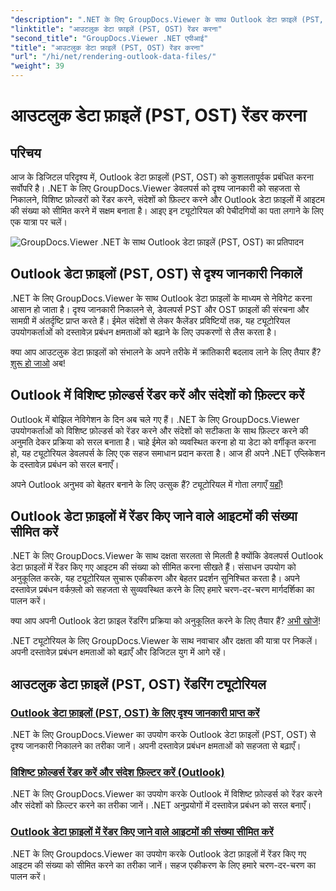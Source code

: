 ```yaml
---
"description": ".NET के लिए GroupDocs.Viewer के साथ Outlook डेटा फ़ाइलें (PST, OST) रेंडरिंग ट्यूटोरियल का अन्वेषण करें। आसानी से कुशल दस्तावेज़ प्रबंधन तकनीकों की खोज करें।"
"linktitle": "आउटलुक डेटा फ़ाइलें (PST, OST) रेंडर करना"
"second_title": "GroupDocs.Viewer .NET एपीआई"
"title": "आउटलुक डेटा फ़ाइलें (PST, OST) रेंडर करना"
"url": "/hi/net/rendering-outlook-data-files/"
"weight": 39
---
```


# आउटलुक डेटा फ़ाइलें (PST, OST) रेंडर करना

## परिचय

आज के डिजिटल परिदृश्य में, Outlook डेटा फ़ाइलों (PST, OST) को कुशलतापूर्वक प्रबंधित करना सर्वोपरि है। .NET के लिए GroupDocs.Viewer डेवलपर्स को दृश्य जानकारी को सहजता से निकालने, विशिष्ट फ़ोल्डरों को रेंडर करने, संदेशों को फ़िल्टर करने और Outlook डेटा फ़ाइलों में आइटम की संख्या को सीमित करने में सक्षम बनाता है। आइए इन ट्यूटोरियल की पेचीदगियों का पता लगाने के लिए एक यात्रा पर चलें।

![GroupDocs.Viewer .NET के साथ Outlook डेटा फ़ाइलें (PST, OST) का प्रतिपादन](/viewer/rendering-outlook-data-files/image.png)

## Outlook डेटा फ़ाइलों (PST, OST) से दृश्य जानकारी निकालें
.NET के लिए GroupDocs.Viewer के साथ Outlook डेटा फ़ाइलों के माध्यम से नेविगेट करना आसान हो जाता है। दृश्य जानकारी निकालने से, डेवलपर्स PST और OST फ़ाइलों की संरचना और सामग्री में अंतर्दृष्टि प्राप्त करते हैं। ईमेल संदेशों से लेकर कैलेंडर प्रविष्टियों तक, यह ट्यूटोरियल उपयोगकर्ताओं को दस्तावेज़ प्रबंधन क्षमताओं को बढ़ाने के लिए उपकरणों से लैस करता है। 

क्या आप आउटलुक डेटा फ़ाइलों को संभालने के अपने तरीके में क्रांतिकारी बदलाव लाने के लिए तैयार हैं? [शुरू हो जाओ](./get-view-info-outlook-data-file/) अब!

## Outlook में विशिष्ट फ़ोल्डर्स रेंडर करें और संदेशों को फ़िल्टर करें
Outlook में बोझिल नेविगेशन के दिन अब चले गए हैं। .NET के लिए GroupDocs.Viewer उपयोगकर्ताओं को विशिष्ट फ़ोल्डर्स को रेंडर करने और संदेशों को सटीकता के साथ फ़िल्टर करने की अनुमति देकर प्रक्रिया को सरल बनाता है। चाहे ईमेल को व्यवस्थित करना हो या डेटा को वर्गीकृत करना हो, यह ट्यूटोरियल डेवलपर्स के लिए एक सहज समाधान प्रदान करता है। आज ही अपने .NET एप्लिकेशन के दस्तावेज़ प्रबंधन को सरल बनाएँ।

अपने Outlook अनुभव को बेहतर बनाने के लिए उत्सुक हैं? ट्यूटोरियल में गोता लगाएँ [यहाँ](./render-specific-folders-and-filter-messages-outlook/)!

## Outlook डेटा फ़ाइलों में रेंडर किए जाने वाले आइटमों की संख्या सीमित करें
.NET के लिए GroupDocs.Viewer के साथ दक्षता सरलता से मिलती है क्योंकि डेवलपर्स Outlook डेटा फ़ाइलों में रेंडर किए गए आइटम की संख्या को सीमित करना सीखते हैं। संसाधन उपयोग को अनुकूलित करके, यह ट्यूटोरियल सुचारू एकीकरण और बेहतर प्रदर्शन सुनिश्चित करता है। अपने दस्तावेज़ प्रबंधन वर्कफ़्लो को सहजता से सुव्यवस्थित करने के लिए हमारे चरण-दर-चरण मार्गदर्शिका का पालन करें।

क्या आप अपनी Outlook डेटा फ़ाइल रेंडरिंग प्रक्रिया को अनुकूलित करने के लिए तैयार हैं? [अभी खोजें](./limit-items-to-render-outlook-data-files/)!

.NET ट्यूटोरियल के लिए GroupDocs.Viewer के साथ नवाचार और दक्षता की यात्रा पर निकलें। अपनी दस्तावेज़ प्रबंधन क्षमताओं को बढ़ाएँ और डिजिटल युग में आगे रहें।
## आउटलुक डेटा फ़ाइलें (PST, OST) रेंडरिंग ट्यूटोरियल
### [Outlook डेटा फ़ाइलों (PST, OST) के लिए दृश्य जानकारी प्राप्त करें](./get-view-info-outlook-data-file/)
.NET के लिए GroupDocs.Viewer का उपयोग करके Outlook डेटा फ़ाइलों (PST, OST) से दृश्य जानकारी निकालने का तरीका जानें। अपनी दस्तावेज़ प्रबंधन क्षमताओं को सहजता से बढ़ाएँ।
### [विशिष्ट फ़ोल्डर्स रेंडर करें और संदेश फ़िल्टर करें (Outlook)](./render-specific-folders-and-filter-messages-outlook/)
.NET के लिए GroupDocs.Viewer का उपयोग करके Outlook में विशिष्ट फ़ोल्डर्स को रेंडर करने और संदेशों को फ़िल्टर करने का तरीका जानें। .NET अनुप्रयोगों में दस्तावेज़ प्रबंधन को सरल बनाएँ।
### [Outlook डेटा फ़ाइलों में रेंडर किए जाने वाले आइटमों की संख्या सीमित करें](./limit-items-to-render-outlook-data-files/)
.NET के लिए Groupdocs.Viewer का उपयोग करके Outlook डेटा फ़ाइलों में रेंडर किए गए आइटम की संख्या को सीमित करने का तरीका जानें। सहज एकीकरण के लिए हमारे चरण-दर-चरण का पालन करें।
